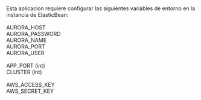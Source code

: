 <b></b><br/>
Esta aplicacion requiere configurar las siguientes variables de entorno en la instancia de ElasticBean:<br/><br/>
AURORA_HOST<br/>
AURORA_PASSWORD<br/>
AURORA_NAME<br/>
AURORA_PORT<br/>
AURORA_USER<br/>
<br/>
APP_PORT (int)<br/>
CLUSTER (int)<br/>
<br/>
AWS_ACCESS_KEY<br/>
AWS_SECRET_KEY<br/>
